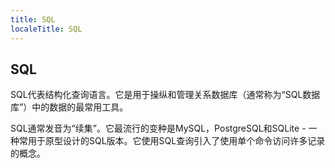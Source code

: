 ```yaml
---
title: SQL
localeTitle: SQL
---
```

## SQL

SQL代表结构化查询语言。它是用于操纵和管理关系数据库（通常称为“SQL数据库”）中的数据的最常用工具。

SQL通常发音为“续集”。它最流行的变种是MySQL，PostgreSQL和SQLite - 一种常用于原型设计的SQL版本。它使用SQL查询引入了使用单个命令访问许多记录的概念。